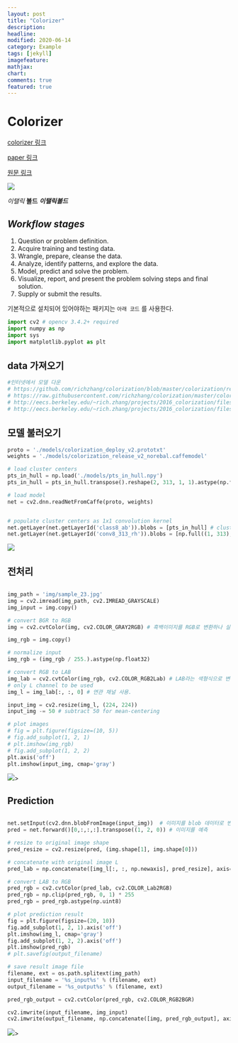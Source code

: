 ```yaml
---
layout: post
title: "Colorizer"
description: 
headline: 
modified: 2020-06-14
category: Example
tags: [jekyll]
imagefeature: 
mathjax: 
chart: 
comments: true
featured: true
---
```


# Colorizer

[colorizer 링크](https://github.com/kairess/colorizer)

[paper 링크](https://arxiv.org/pdf/1603.08511.pdf)

[원문 링크](https://github.com/richzhang/colorization/blob/master/colorization/demo/colorization_demo_v2.ipynb)

<img src="{{ site.url }}/images/practice/Colorizer/tf.jpg">

*이탤릭* **볼드** ***이탤릭볼드***

## ***Workflow stages***
1. Question or problem definition.
2. Acquire training and testing data.
3. Wrangle, prepare, cleanse the data.
4. Analyze, identify patterns, and explore the data.
5. Model, predict and solve the problem.
6. Visualize, report, and present the problem solving steps and final solution.
7. Supply or submit the results.
 
기본적으로 설치되어 있어야하는 패키지는 `아래 코드` 를 사용한다.

~~~python
import cv2 # opencv 3.4.2+ required
import numpy as np
import sys
import matplotlib.pyplot as plt
~~~



## data 가져오기

~~~python
#인터넷에서 모델 다운
# https://github.com/richzhang/colorization/blob/master/colorization/resources/pts_in_hull.npy?raw=true /models/pts_in_hull.npy
# https://raw.githubusercontent.com/richzhang/colorization/master/colorization/models/colorization_deploy_v2.prototxt /models/colorization_deploy_v2.prototxt
# http://eecs.berkeley.edu/~rich.zhang/projects/2016_colorization/files/demo_v2/colorization_release_v2.caffemodel /models/colorization_release_v2.caffemodel
# http://eecs.berkeley.edu/~rich.zhang/projects/2016_colorization/files/demo_v2/colorization_release_v2_norebal.caffemodel /models/colorization_release_v2_norebal.caffemodel

~~~


## 모델 불러오기

~~~python
proto = './models/colorization_deploy_v2.prototxt'
weights = './models/colorization_release_v2_norebal.caffemodel'

# load cluster centers 
pts_in_hull = np.load('./models/pts_in_hull.npy')
pts_in_hull = pts_in_hull.transpose().reshape(2, 313, 1, 1).astype(np.float32)

# load model
net = cv2.dnn.readNetFromCaffe(proto, weights)


# populate cluster centers as 1x1 convolution kernel
net.getLayer(net.getLayerId('class8_ab')).blobs = [pts_in_hull] # cluster centers를 넣음
net.getLayer(net.getLayerId('conv8_313_rh')).blobs = [np.full((1, 313), 2.606, np.float32)] # 모든 weight를 2.606으로 채움

~~~

<img src="{{ site.url }}/images/practice/Colorizer/Screenshot_2020-06-15-19-52-27.png">


## 전처리
~~~python

img_path = 'img/sample_23.jpg'
img = cv2.imread(img_path, cv2.IMREAD_GRAYSCALE)
img_input = img.copy()

# convert BGR to RGB
img = cv2.cvtColor(img, cv2.COLOR_GRAY2RGB) # 흑백이미지를 RGB로 변환하나 실제 채널만 증가하고 색은 변하지 않음

img_rgb = img.copy()

# normalize input
img_rgb = (img_rgb / 255.).astype(np.float32)

# convert RGB to LAB
img_lab = cv2.cvtColor(img_rgb, cv2.COLOR_RGB2Lab) # LAB라는 색형식으로 변환
# only L channel to be used
img_l = img_lab[:, :, 0] # 연관 채널 사용.

input_img = cv2.resize(img_l, (224, 224))
input_img -= 50 # subtract 50 for mean-centering

# plot images
# fig = plt.figure(figsize=(10, 5))
# fig.add_subplot(1, 2, 1)
# plt.imshow(img_rgb)
# fig.add_subplot(1, 2, 2)
plt.axis('off')
plt.imshow(input_img, cmap='gray')
~~~

<img src="{{ site.url }}/images/practice/Colorizer/Figure_1.png">>


## Prediction
~~~python

net.setInput(cv2.dnn.blobFromImage(input_img))  # 이미지를 blob 데이터로 변환 후 input으로 사용
pred = net.forward()[0,:,:,:].transpose((1, 2, 0)) # 이미지를 예측

# resize to original image shape
pred_resize = cv2.resize(pred, (img.shape[1], img.shape[0]))

# concatenate with original image L
pred_lab = np.concatenate([img_l[:, :, np.newaxis], pred_resize], axis=2)  # np.concatenate() Numpy 행렬을 채널 방향으로 붙임

# convert LAB to RGB
pred_rgb = cv2.cvtColor(pred_lab, cv2.COLOR_Lab2RGB)
pred_rgb = np.clip(pred_rgb, 0, 1) * 255 
pred_rgb = pred_rgb.astype(np.uint8) 

# plot prediction result
fig = plt.figure(figsize=(20, 10))
fig.add_subplot(1, 2, 1).axis('off')
plt.imshow(img_l, cmap='gray')
fig.add_subplot(1, 2, 2).axis('off')
plt.imshow(pred_rgb)
# plt.savefig(output_filename)

# save result image file
filename, ext = os.path.splitext(img_path)
input_filename = '%s_input%s' % (filename, ext)
output_filename = '%s_output%s' % (filename, ext)

pred_rgb_output = cv2.cvtColor(pred_rgb, cv2.COLOR_RGB2BGR)

cv2.imwrite(input_filename, img_input)
cv2.imwrite(output_filename, np.concatenate([img, pred_rgb_output], axis=1))
~~~

<img src="{{ site.url }}/images/practice/Colorizer/Figure_2.png">>
